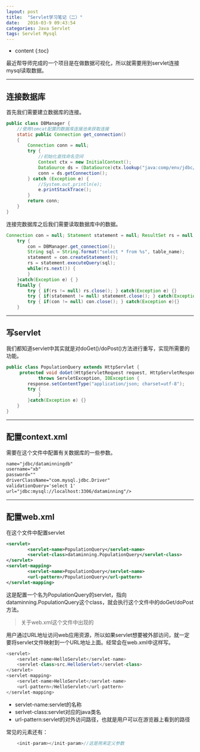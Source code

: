 ```yaml
---
layout: post
title:  "Servlet学习笔记（二）"
date:   2016-03-9 09:43:54
categories: Java Servlet
tags: Servlet Mysql
---
```


* content
{:toc}

最近帮导师完成的一个项目是在做数据可视化，所以就需要用到servlet连接mysql读取数据。

----------

## 连接数据库

首先我们需要建立数据库的连接。

```java
public class DBManager {
    //使用tomcat配置的数据库连接池来获取连接
    static public Connection get_connection()
    {
        Connection conn = null;
        try {      
            //初始化查找命名空间
            Context ctx = new InitialContext();
            DataSource ds = (DataSource)ctx.lookup("java:comp/env/jdbc/dataminningdb"); 
            conn = ds.getConnection();
        } catch (Exception e) {
            //System.out.println(e);
            e.printStackTrace();
        }
        return conn;
    }
}
```

连接完数据库之后我们需要读取数据库中的数据。

```java
Connection con = null; Statement statement = null; ResultSet rs = null;
    try {
        con = DBManager.get_connection();
        String sql = String.format("select * from %s", table_name);
        statement = con.createStatement();
        rs = statement.executeQuery(sql);
        while(rs.next()) {
        }
    }catch(Exception e) { }
    finally {
        try { if(rs != null) rs.close(); } catch(Exception e) {}
        try { if(statement != null) statement.close(); } catch(Exception e) {}
        try { if(con != null) con.close(); } catch(Exception e){}
    }
```

----------

## 写servlet

我们都知道servlet中其实就是对doGet()/doPost()方法进行重写，实现所需要的功能。

```java
public class PopulationQuery extends HttpServlet {
	 protected void doGet(HttpServletRequest request, HttpServletResponse response)
            throws ServletException, IOException {
        response.setContentType("application/json; charset=utf-8");
        try {
            }
        }catch(Exception e) {}
    }
}
```

----------

## 配置context.xml

需要在这个文件中配置有关数据库的一些参数。

```xml
name="jdbc/dataminningdb"
username="xb"
password=""
driverClassName="com.mysql.jdbc.Driver"
validationQuery='select 1'
url="jdbc:mysql://localhost:3306/dataminning"/>
```

----------

## 配置web.xml

在这个文件中配置servlet

```xml
<servlet>
        <servlet-name>PopulationQuery</servlet-name>
        <servlet-class>dataminning.PopulationQuery</servlet-class>
</servlet>
<servlet-mapping>
        <servlet-name>PopulationQuery</servlet-name>
        <url-pattern>/PopulationQuery</url-pattern>
</servlet-mapping>
```

这是配置一个名为PopulationQuery的servlet，指向dataminning.PopulationQuery这个class，就会执行这个文件中的doGet/doPost方法。


>关于web.xml这个文件中出现的

用户通过URL地址访问web应用资源，所以如果servlet想要被外部访问，就一定要将servlet文件映射到一个URL地址上面。经常会在web.xml中这样写。

```java
<servlet>
    <servlet-name>HelloServlet</servlet-name>
    <servlet-class>src.HelloServlet</servlet-class>
</servlet>
<servlet-mapping>
    <servlet-name>HelloServlet</servlet-name>
    <url-pattern>/HelloServlet</url-pattern>
</servlet-mapping>
```

- servlet-name:servlet的名称
- serlvet-class:servlet对应的java类名
- url-pattern:servlet的对外访问路径，也就是用户可以在游览器上看到的路径

常见的元素还有：

```java
	<init-param></init-param>//这是用来定义参数
```



